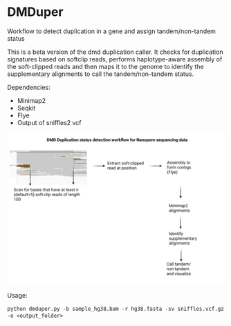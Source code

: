 # DMDuper
Workflow to detect duplication in a gene and assign tandem/non-tandem status

This is a beta version of the dmd duplication caller. It checks for duplication signatures based on softclip reads, performs haplotype-aware assembly of the soft-clipped reads and then maps it to the genome to identify the supplementary alignments to call the tandem/non-tandem status. 

Dependencies:
* Minimap2
* Seqkit
* Flye
* Output of sniffles2 vcf

![alt text](https://github.com/jagadhesh89/dmduper/blob/main/DMD.png)


Usage:
```
python dmduper.py -b sample_hg38.bam -r hg38.fasta -sv sniffles.vcf.gz -o <output_folder>
```
